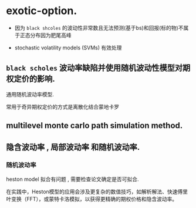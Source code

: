 # **exotic-option.** 

- 因为 `black shcoles` 的波动性非常数且无法预测(基于bs)和回报(标的物)不属于正态分布因为肥尾高峰

- stochastic volatility models (SVMs) 有效处理 

## `black scholes` 波动率缺陷并使用随机波动性模型对期权定价的影响.

通用随机波动率模型.

常用于奇异期权定价的方式是离散化结合蒙地卡罗

##  multilevel monte carlo path simulation method.

## 隐含波动率 , 局部波动率 和随机波动率.

### 随机波动率

heston model 拟合有问题 , 需要检查论文确定是否可拟合.

在实践中，Heston模型的应用会涉及更复杂的数值技巧，如解析解法、快速傅里叶变换（FFT），或蒙特卡洛模拟，以获得更精确的期权价格和隐含波动率。